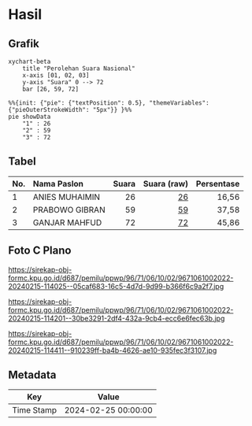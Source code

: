 # Hasil

## Grafik

```mermaid
xychart-beta
    title "Perolehan Suara Nasional"
    x-axis [01, 02, 03]
    y-axis "Suara" 0 --> 72
    bar [26, 59, 72]
```

```mermaid
%%{init: {"pie": {"textPosition": 0.5}, "themeVariables": {"pieOuterStrokeWidth": "5px"}} }%%
pie showData
    "1" : 26
    "2" : 59
    "3" : 72
```

## Tabel

| No. | Nama Paslon    | Suara | Suara (raw) | Persentase |
|:--- |:-------------- | -----:| -----------:| ----------:|
| 1   | ANIES MUHAIMIN | 26    | [26][p-1]   | 16,56      |
| 2   | PRABOWO GIBRAN | 59    | [59][p-2]   | 37,58      |
| 3   | GANJAR MAHFUD  | 72    | [72][p-3]   | 45,86      |


[p-1]: https://github.com/gigit-pemilu/pemilu-2024/blob/main/pilpres/hitung-suara/sub/96-papua-barat-daya/sub/71-kota-sorong/sub/06-sorong-manoi/sub/1002-malawei/sub/022-tps/sub/paslon-1.txt
[p-2]: https://github.com/gigit-pemilu/pemilu-2024/blob/main/pilpres/hitung-suara/sub/96-papua-barat-daya/sub/71-kota-sorong/sub/06-sorong-manoi/sub/1002-malawei/sub/022-tps/sub/paslon-2.txt
[p-3]: https://github.com/gigit-pemilu/pemilu-2024/blob/main/pilpres/hitung-suara/sub/96-papua-barat-daya/sub/71-kota-sorong/sub/06-sorong-manoi/sub/1002-malawei/sub/022-tps/sub/paslon-3.txt

## Foto C Plano

https://sirekap-obj-formc.kpu.go.id/d687/pemilu/ppwp/96/71/06/10/02/9671061002022-20240215-114025--05caf683-16c5-4d7d-9d99-b366f6c9a2f7.jpg

https://sirekap-obj-formc.kpu.go.id/d687/pemilu/ppwp/96/71/06/10/02/9671061002022-20240215-114201--30be3291-2df4-432a-9cb4-ecc6e6fec63b.jpg

https://sirekap-obj-formc.kpu.go.id/d687/pemilu/ppwp/96/71/06/10/02/9671061002022-20240215-114411--910239ff-ba4b-4626-ae10-935fec3f3107.jpg


## Metadata

| Key        | Value               |
| ---------- | ------------------- |
| Time Stamp | 2024-02-25 00:00:00 |



